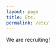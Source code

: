 ```yaml
---
layout: page
title: Etc.
permalink: /etc/
---
```


We are recruiting!


[jekyll-organization]: https://github.com/jekyll
